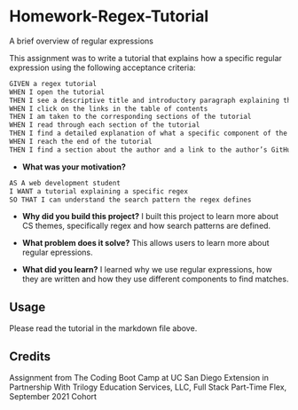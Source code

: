 # Homework-Regex-Tutorial
A brief overview of regular expressions

This assignment was to write a tutorial that explains how a specific regular expression using the following acceptance criteria:
```md
GIVEN a regex tutorial
WHEN I open the tutorial
THEN I see a descriptive title and introductory paragraph explaining the purpose of the tutorial, a summary describing the regex featured in the tutorial, a table of contents linking to different sections that break down each component of the regex and explain what it does, and a section about the author with a link to the author’s GitHub profile
WHEN I click on the links in the table of contents
THEN I am taken to the corresponding sections of the tutorial
WHEN I read through each section of the tutorial
THEN I find a detailed explanation of what a specific component of the regex does
WHEN I reach the end of the tutorial
THEN I find a section about the author and a link to the author’s GitHub profile
```
- **What was your motivation?**
```md
AS A web development student
I WANT a tutorial explaining a specific regex
SO THAT I can understand the search pattern the regex defines

```
  
- **Why did you build this project?**
I built this project to learn more about CS themes, specifically regex and how search patterns are defined.

- **What problem does it solve?**
This allows users to learn more about regular epressions.

- **What did you learn?**
I learned why we use regular expressions, how they are written and how they use different components to find matches.
  
 
 ## Usage
 
 Please read the tutorial in the markdown file above.


## Credits  
Assignment from The Coding Boot Camp at UC San Diego Extension in Partnership With Trilogy Education Services, LLC, Full Stack Part-Time Flex, September 2021 Cohort
